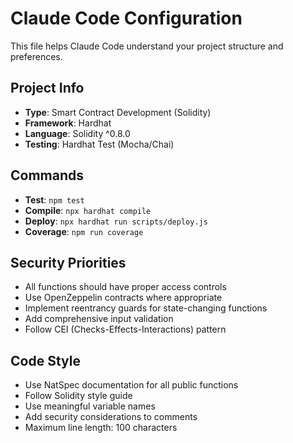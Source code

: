 # Claude Code Configuration

This file helps Claude Code understand your project structure and preferences.

## Project Info
- **Type**: Smart Contract Development (Solidity)
- **Framework**: Hardhat
- **Language**: Solidity ^0.8.0
- **Testing**: Hardhat Test (Mocha/Chai)

## Commands
- **Test**: `npm test`
- **Compile**: `npx hardhat compile`
- **Deploy**: `npx hardhat run scripts/deploy.js`
- **Coverage**: `npm run coverage`

## Security Priorities
- All functions should have proper access controls
- Use OpenZeppelin contracts where appropriate
- Implement reentrancy guards for state-changing functions
- Add comprehensive input validation
- Follow CEI (Checks-Effects-Interactions) pattern

## Code Style
- Use NatSpec documentation for all public functions
- Follow Solidity style guide
- Use meaningful variable names
- Add security considerations to comments
- Maximum line length: 100 characters